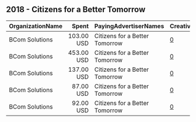 ## 2018 - Citizens for a Better Tomorrow 
|OrganizationName|Spent|PayingAdvertiserNames|CreativeUrls|Impressions|Genders|AgeBrackets|CountryCodes|BillingAddresses|CandidateBallotInformation|
|:---|---:|:---|:---|---:|:---|:---|:---|:---|:---|
|BCom Solutions|103.00 USD|Citizens for a Better Tomorrow|[0](https://www.snap.com/political-ads/asset/8bbccf9fdccfe0bc553fdbdca3e6f71320551b0352206d5c491f5255610b4fea?mediaType=png)|23,669||18+|united states|"919 Central Ave,Auburn,68305,US"||
|BCom Solutions|453.00 USD|Citizens for a Better Tomorrow|[0](https://www.snap.com/political-ads/asset/a2ce2b74794235f5644c9f1018a30812485d72a3ac70929860140235ff1508ca?mediaType=jpg)|106,896||18+|united states|"919 Central Ave,Auburn,68305,US"||
|BCom Solutions|137.00 USD|Citizens for a Better Tomorrow|[0](https://www.snap.com/political-ads/asset/def1aaceaf5370624025d9fa47348325a220e5aacbf58be62eb436738b3336fa?mediaType=jpg)|22,537||18+|united states|"919 Central Ave,Auburn,68305,US"||
|BCom Solutions|87.00 USD|Citizens for a Better Tomorrow|[0](https://www.snap.com/political-ads/asset/b610ba9e891760a77e08283237c2348154fff30d9ccf2b3dec69285636cfe1c0?mediaType=jpg)|31,654||18+|united states|"919 Central Ave,Auburn,68305,US"||
|BCom Solutions|92.00 USD|Citizens for a Better Tomorrow|[0](https://www.snap.com/political-ads/asset/092ff97f7446b80c33cd8314838953222aae53b56c7ec4e0781f6981cfc5bfdc?mediaType=jpg)|32,732||18+|united states|"919 Central Ave,Auburn,68305,US"||

